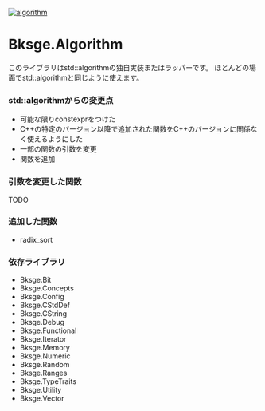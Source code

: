 ﻿[![algorithm](https://github.com/myoukaku/bksge/actions/workflows/algorithm.yml/badge.svg)](https://github.com/myoukaku/bksge/actions/workflows/algorithm.yml)

# Bksge.Algorithm

このライブラリはstd::algorithmの独自実装またはラッパーです。
ほとんどの場面でstd::algorithmと同じように使えます。

### std::algorithmからの変更点

* 可能な限りconstexprをつけた
* C++の特定のバージョン以降で追加された関数をC++のバージョンに関係なく使えるようにした
* 一部の関数の引数を変更
* 関数を追加

### 引数を変更した関数

TODO

### 追加した関数

* radix_sort

### 依存ライブラリ

* Bksge.Bit
* Bksge.Concepts
* Bksge.Config
* Bksge.CStdDef
* Bksge.CString
* Bksge.Debug
* Bksge.Functional
* Bksge.Iterator
* Bksge.Memory
* Bksge.Numeric
* Bksge.Random
* Bksge.Ranges
* Bksge.TypeTraits
* Bksge.Utility
* Bksge.Vector


